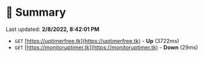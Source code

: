 # 📖 Summary
Last updated: **2/8/2022, 8:42:01 PM**

- `GET` [https://uptimerfree.tk](https://uptimerfree.tk) - **Up** (3722ms)
- `GET` [https://monitoruptimer.tk](https://monitoruptimer.tk) - **Down** (29ms)
